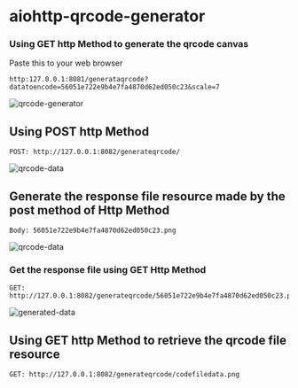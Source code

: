 # aiohttp-qrcode-generator

### Using GET http Method to generate the qrcode canvas
Paste this to your web browser
```
http:127.0.0.1:8081/generataqrcode?datatoencode=56051e722e9b4e7fa4870d62ed050c23&scale=7
```
![qrcode-generator](https://user-images.githubusercontent.com/59841476/228797823-9fa7e359-1e26-4a65-9c65-71346fb19d1d.png)

## Using POST http Method
```
POST: http://127.0.0.1:8082/generateqrcode/
```
![qrcode-data](https://user-images.githubusercontent.com/59841476/229288834-a7b5974a-0b1f-41e0-b9d7-b8b03e860b17.png)

## Generate the response file resource made by the post method of Http Method
```
Body: 56051e722e9b4e7fa4870d62ed050c23.png
```
![qrcode-data](https://user-images.githubusercontent.com/59841476/229288834-a7b5974a-0b1f-41e0-b9d7-b8b03e860b17.png)

### Get the response file using GET Http Method
```
GET: http://127.0.0.1:8082/generateqrcode/56051e722e9b4e7fa4870d62ed050c23.png
```
![generated-data](https://user-images.githubusercontent.com/59841476/229289058-9dc3ffe0-ce71-4c62-b31d-47d7d82ce599.png)

## Using GET http Method to retrieve the qrcode file resource
```
GET: http://127.0.0.1:8082/generateqrcode/codefiledata.png
```
